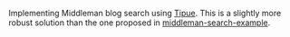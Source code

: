 Implementing Middleman blog search using [Tipue](http://www.tipue.com/search/). This is a slightly more robust solution than the one proposed in [middleman-search-example](https://github.com/joelhans/middleman-search-example).